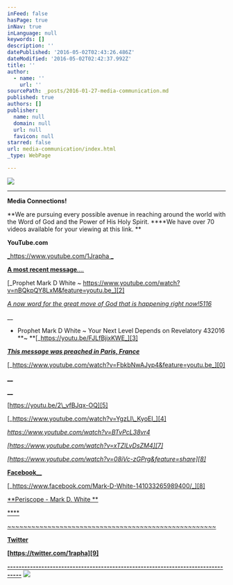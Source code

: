 ```yaml
---
inFeed: false
hasPage: true
inNav: true
inLanguage: null
keywords: []
description: ''
datePublished: '2016-05-02T02:43:26.486Z'
dateModified: '2016-05-02T02:42:37.992Z'
title: ''
author:
  - name: ''
    url: ''
sourcePath: _posts/2016-01-27-media-communication.md
published: true
authors: []
publisher:
  name: null
  domain: null
  url: null
  favicon: null
starred: false
url: media-communication/index.html
_type: WebPage

---
```

![](https://s3-us-west-2.amazonaws.com/the-grid-img/p/24dddf645ffc7c8b29cbde8d7835df94a89008ac.jpg)

****

**Media Connections!**

**We are pursuing every possible avenue in reaching around the world with the Word of God and the Power of His Holy Spirit. ****We have over 70 videos available for your viewing at this link. **

**YouTube.com**

[_https://www.youtube.com/1Jrapha _][0]

[**A most recent message**][1]_[....][1]_

[_Prophet Mark D White ~ https://www.youtube.com/watch?v=nBQkpQY8LxM&feature=youtu.be_][2]

_[A now word for the great move of God that is happening right now!5116][1]_

__

* Prophet Mark D White ~ Your Next Level Depends on Revelatory 432016 **~ **[_https://youtu.be/FJLfBjixKWE_][3]

[_**This message was preached in Paris, France**_][0]

[_https://www.youtube.com/watch?v=FbkbNwAJyp4&feature=youtu.be_][0]

[__][0]

[__][4]

[https://youtu.be/2\_vfBJqx-OQ][5]

[_https://www.youtube.com/watch?v=YgzLI\_KyoEI_][4]

_[https://www.youtube.com/watch?v=BTvPcL38vr4 ][6]_

_[https://www.youtube.com/watch?v=xTZlLvDsZM4][7]_

_[https://www.youtube.com/watch?v=08iVc-zGPrg&feature=share][8]_

[**Facebook**__][8]

[_https://www.facebook.com/Mark-D-White-141033265989400/_][8]

[**Periscope - Mark D. White **][9]

[****][9]

[~~~~~~~~~~~~~~~~~~~~~~~~~~~~~~~~~~~~~~~~~~~~~~~~~~~~][9]

[][9]

[][8]

[][8]

[][8]

[][7]

**[Twitter][9]**

**[https://twitter.com/1rapha][9]**

**[---------------------------------------------------------------------------------][9]**
![](https://s3-us-west-2.amazonaws.com/the-grid-img/p/7e16616c880e86a67da8b9f905f8f9bb91e4c461.png)

[0]: https://www.youtube.com/1Jrapha
[1]: null
[2]: https://www.youtube.com/watch?v=nBQkpQY8LxM&feature=youtu.be
[3]: https://youtu.be/FJLfBjixKWE
[4]: https://www.youtube.com/watch?v=Gh52G-VzBAE&feature=share
[5]: https://youtu.be/2_vfBJqx-OQ
[6]: https://www.youtube.com/watch?v=BTvPcL38vr4
[7]: https://www.youtube.com/watch?v=xTZlLvDsZM4
[8]: https://www.youtube.com/watch?v=08iVc-zGPrg&feature=share
[9]: https://twitter.com/1rapha